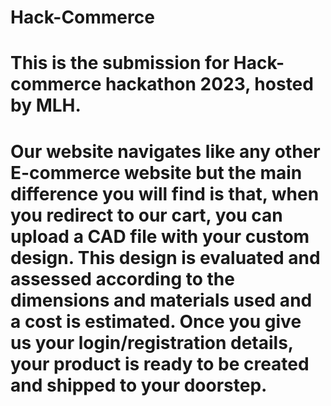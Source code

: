 # Hack-Commerce

# This is the submission for Hack-commerce hackathon 2023, hosted by MLH.

# Our website navigates like any other E-commerce website but the main difference you will find is that, when you redirect to our cart, you can upload a CAD file with your custom design. This design is evaluated and assessed according to the dimensions and materials used and a cost is estimated. Once you give us your login/registration details, your product is ready to be created and shipped to your doorstep.
